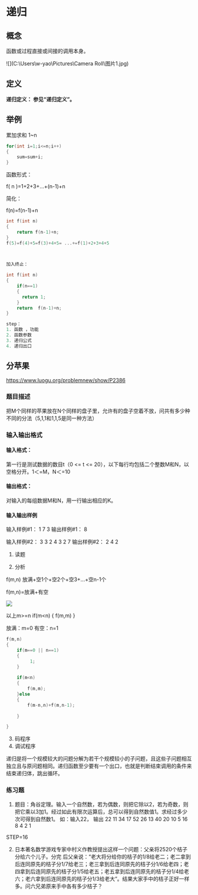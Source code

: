 # 递归
## 概念
函数或过程直接或间接的调用本身。

![](C:\Users\w-yao\Pictures\Camera Roll\图片1.jpg)

## 定义

**递归定义：
参见“递归定义”。**

## 举例
累加求和 1~n

```c
for(int i=1;i<=n;i++)
{
    sum=sum+i;
}

```
函数形式：

f( n )=1+2+3+...+(n-1)+n

简化：

f(n)=f(n-1)+n





```c
int f(int n)
{
    return f(n-1)+n;
}
f(5)=f(4)+5=f(3)+4+5= ...+=f(1)+2+3+4+5


    
加入终止：

int f(int n)
{
    if(n==1)
    {
      return 1;
    }
    return  f(n-1)+n;
}

step：
1. 函数 ，功能
2. 函数参数
3. 递归公式
4. 递归出口


```
## 分苹果
https://www.luogu.org/problemnew/show/P2386

### 题目描述
把M个同样的苹果放在N个同样的盘子里，允许有的盘子空着不放，问共有多少种不同的分法（5,1,1和1,1,5是同一种方法）
### 输入输出格式
#### 输入格式：
第一行是测试数据的数目t（0 <= t <= 20），以下每行均包括二个整数M和N，以空格分开。1＜=M，N＜=10
#### 输出格式：
对输入的每组数据M和N，用一行输出相应的K。
#### 输入输出样例
输入样例#1： 
1
7 3
输出样例#1： 
8

输入样例#2： 
3
3 2
4 3
2 7
输出样例#2： 
2
4
2



1. 读题


2. 分析

f(m,n)
放满+空1个+空2个+空3+...+空n-1个

f(m,n)=放满+有空

![](https://i.loli.net/2019/04/13/5cb1a9baeac5a.jpg)



以上m>=n
if(m<n)
{
     f(m,m)
}

放满：m=0
有空：n=1

```c++
f(m,n)
{
    if(m==0 || n==1)
    {
         1;
    }
    
    if(m<n)
    {
        f(m,m);
    }else
    {
        f(m-n,n)+f(m,n-1);
        
    }

}

```


3. 码程序
4. 调试程序

递归是将一个规模较大的问题分解为若干个规模较小的子问题，且这些子问题相互独立且与原问题相同。递归函数至少要有一个出口，也就是判断结束调用的条件来结束递归体，跳出循环。

### 练习题

1. 题目：角谷定理。输入一个自然数，若为偶数，则把它除以2，若为奇数，则把它乘以3加1。经过如此有限次运算后，总可以得到自然数值1。求经过多少次可得到自然数1。
   如：输入22，
   输出 22 11 34 17 52 26 13 40 20 10 5 16 8 4 2 1

STEP=16

2. 日本著名数学游戏专家中村义作教授提出这样一个问题：父亲将2520个桔子分给六个儿子。分完 后父亲说：“老大将分给你的桔子的1/8给老二；老二拿到后连同原先的桔子分1/7给老三；老三拿到后连同原先的桔子分1/6给老四；老四拿到后连同原先的桔子分1/5给老五；老五拿到后连同原先的桔子分1/4给老六；老六拿到后连同原先的桔子分1/3给老大”。结果大家手中的桔子正好一样多。问六兄弟原来手中各有多少桔子？



